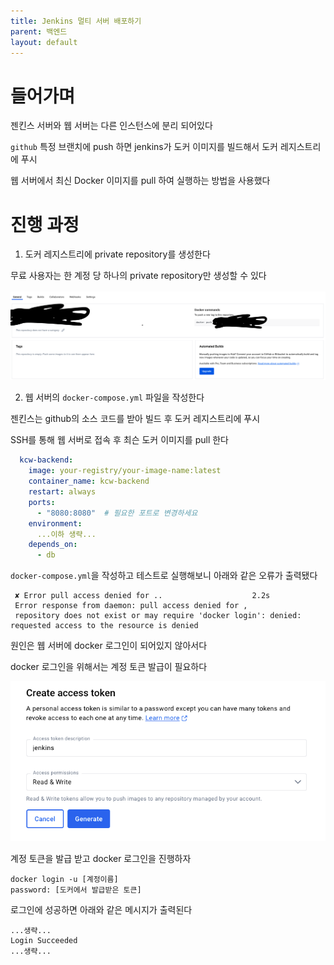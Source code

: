 ```yaml
---
title: Jenkins 멀티 서버 배포하기
parent: 백엔드
layout: default
---
```

# 들어가며

젠킨스 서버와 웹 서버는 다른 인스턴스에 분리 되어있다

`github` 특정 브랜치에 push 하면 jenkins가 도커 이미지를 빌드해서 도커 레지스트리에 푸시 

웹 서버에서 최신 Docker 이미지를 pull 하여 실행하는 방법을 사용했다

# 진행 과정

1. 도커 레지스트리에 private repository를 생성한다

무료 사용자는 한 계정 당 하나의 private repository만 생성할 수 있다

![img_2.png](./images/img_2.png)


2. 웹 서버의 `docker-compose.yml` 파일을 작성한다

젠킨스는 github의 소스 코드를 받아 빌드 후 도커 레지스트리에 푸시

SSH를 통해 웹 서버로 접속 후 최슨 도커 이미지를 pull 한다

```yaml
  kcw-backend:
    image: your-registry/your-image-name:latest
    container_name: kcw-backend
    restart: always
    ports:
      - "8080:8080"  # 필요한 포트로 변경하세요
    environment:
      ...이하 생략...
    depends_on:
      - db
```

`docker-compose.yml`을 작성하고 테스트로 실행해보니 아래와 같은 오류가 출력됐다

```shell
 ✘ Error pull access denied for ..                    2.2s
 Error response from daemon: pull access denied for , 
 repository does not exist or may require 'docker login': denied: requested access to the resource is denied
```

원인은 웹 서버에 docker 로그인이 되어있지 않아서다

docker 로그인을 위해서는 계정 토큰 발급이 필요하다

![img_3.png](./images/img_3.png)

계정 토큰을 발급 받고 docker 로그인을 진행하자

```shell
docker login -u [계정이름]
password: [도커에서 발급받은 토큰]
```

로그인에 성공하면 아래와 같은 메시지가 출력된다

```shell
...생략...
Login Succeeded
...생략...
```

